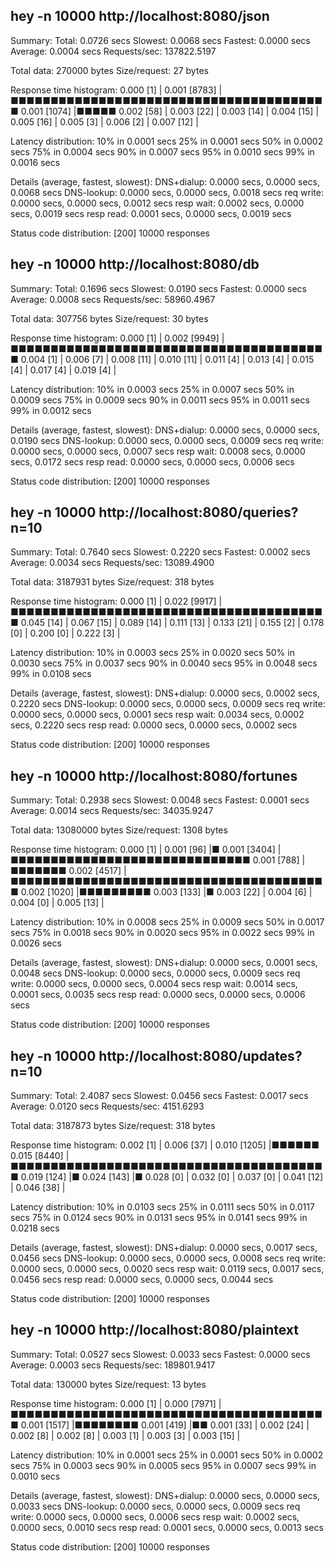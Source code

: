 ##  hey -n 10000 http://localhost:8080/json

Summary:
  Total:	0.0726 secs
  Slowest:	0.0068 secs
  Fastest:	0.0000 secs
  Average:	0.0004 secs
  Requests/sec:	137822.5197
  
  Total data:	270000 bytes
  Size/request:	27 bytes

Response time histogram:
  0.000 [1]	|
  0.001 [8783]	|■■■■■■■■■■■■■■■■■■■■■■■■■■■■■■■■■■■■■■■■
  0.001 [1074]	|■■■■■
  0.002 [58]	|
  0.003 [22]	|
  0.003 [14]	|
  0.004 [15]	|
  0.005 [16]	|
  0.005 [3]	|
  0.006 [2]	|
  0.007 [12]	|


Latency distribution:
  10% in 0.0001 secs
  25% in 0.0001 secs
  50% in 0.0002 secs
  75% in 0.0004 secs
  90% in 0.0007 secs
  95% in 0.0010 secs
  99% in 0.0016 secs

Details (average, fastest, slowest):
  DNS+dialup:	0.0000 secs, 0.0000 secs, 0.0068 secs
  DNS-lookup:	0.0000 secs, 0.0000 secs, 0.0018 secs
  req write:	0.0000 secs, 0.0000 secs, 0.0012 secs
  resp wait:	0.0002 secs, 0.0000 secs, 0.0019 secs
  resp read:	0.0001 secs, 0.0000 secs, 0.0019 secs

Status code distribution:
  [200]	10000 responses



##  hey -n 10000 http://localhost:8080/db

Summary:
  Total:	0.1696 secs
  Slowest:	0.0190 secs
  Fastest:	0.0000 secs
  Average:	0.0008 secs
  Requests/sec:	58960.4967
  
  Total data:	307756 bytes
  Size/request:	30 bytes

Response time histogram:
  0.000 [1]	|
  0.002 [9949]	|■■■■■■■■■■■■■■■■■■■■■■■■■■■■■■■■■■■■■■■■
  0.004 [1]	|
  0.006 [7]	|
  0.008 [11]	|
  0.010 [11]	|
  0.011 [4]	|
  0.013 [4]	|
  0.015 [4]	|
  0.017 [4]	|
  0.019 [4]	|


Latency distribution:
  10% in 0.0003 secs
  25% in 0.0007 secs
  50% in 0.0009 secs
  75% in 0.0009 secs
  90% in 0.0011 secs
  95% in 0.0011 secs
  99% in 0.0012 secs

Details (average, fastest, slowest):
  DNS+dialup:	0.0000 secs, 0.0000 secs, 0.0190 secs
  DNS-lookup:	0.0000 secs, 0.0000 secs, 0.0009 secs
  req write:	0.0000 secs, 0.0000 secs, 0.0007 secs
  resp wait:	0.0008 secs, 0.0000 secs, 0.0172 secs
  resp read:	0.0000 secs, 0.0000 secs, 0.0006 secs

Status code distribution:
  [200]	10000 responses



##  hey -n 10000 http://localhost:8080/queries?n=10

Summary:
  Total:	0.7640 secs
  Slowest:	0.2220 secs
  Fastest:	0.0002 secs
  Average:	0.0034 secs
  Requests/sec:	13089.4900
  
  Total data:	3187931 bytes
  Size/request:	318 bytes

Response time histogram:
  0.000 [1]	|
  0.022 [9917]	|■■■■■■■■■■■■■■■■■■■■■■■■■■■■■■■■■■■■■■■■
  0.045 [14]	|
  0.067 [15]	|
  0.089 [14]	|
  0.111 [13]	|
  0.133 [21]	|
  0.155 [2]	|
  0.178 [0]	|
  0.200 [0]	|
  0.222 [3]	|


Latency distribution:
  10% in 0.0003 secs
  25% in 0.0020 secs
  50% in 0.0030 secs
  75% in 0.0037 secs
  90% in 0.0040 secs
  95% in 0.0048 secs
  99% in 0.0108 secs

Details (average, fastest, slowest):
  DNS+dialup:	0.0000 secs, 0.0002 secs, 0.2220 secs
  DNS-lookup:	0.0000 secs, 0.0000 secs, 0.0009 secs
  req write:	0.0000 secs, 0.0000 secs, 0.0001 secs
  resp wait:	0.0034 secs, 0.0002 secs, 0.2220 secs
  resp read:	0.0000 secs, 0.0000 secs, 0.0002 secs

Status code distribution:
  [200]	10000 responses



##  hey -n 10000 http://localhost:8080/fortunes

Summary:
  Total:	0.2938 secs
  Slowest:	0.0048 secs
  Fastest:	0.0001 secs
  Average:	0.0014 secs
  Requests/sec:	34035.9247
  
  Total data:	13080000 bytes
  Size/request:	1308 bytes

Response time histogram:
  0.000 [1]	|
  0.001 [96]	|■
  0.001 [3404]	|■■■■■■■■■■■■■■■■■■■■■■■■■■■■■■
  0.001 [788]	|■■■■■■■
  0.002 [4517]	|■■■■■■■■■■■■■■■■■■■■■■■■■■■■■■■■■■■■■■■■
  0.002 [1020]	|■■■■■■■■■
  0.003 [133]	|■
  0.003 [22]	|
  0.004 [6]	|
  0.004 [0]	|
  0.005 [13]	|


Latency distribution:
  10% in 0.0008 secs
  25% in 0.0009 secs
  50% in 0.0017 secs
  75% in 0.0018 secs
  90% in 0.0020 secs
  95% in 0.0022 secs
  99% in 0.0026 secs

Details (average, fastest, slowest):
  DNS+dialup:	0.0000 secs, 0.0001 secs, 0.0048 secs
  DNS-lookup:	0.0000 secs, 0.0000 secs, 0.0009 secs
  req write:	0.0000 secs, 0.0000 secs, 0.0004 secs
  resp wait:	0.0014 secs, 0.0001 secs, 0.0035 secs
  resp read:	0.0000 secs, 0.0000 secs, 0.0006 secs

Status code distribution:
  [200]	10000 responses



##  hey -n 10000 http://localhost:8080/updates?n=10

Summary:
  Total:	2.4087 secs
  Slowest:	0.0456 secs
  Fastest:	0.0017 secs
  Average:	0.0120 secs
  Requests/sec:	4151.6293
  
  Total data:	3187873 bytes
  Size/request:	318 bytes

Response time histogram:
  0.002 [1]	|
  0.006 [37]	|
  0.010 [1205]	|■■■■■■
  0.015 [8440]	|■■■■■■■■■■■■■■■■■■■■■■■■■■■■■■■■■■■■■■■■
  0.019 [124]	|■
  0.024 [143]	|■
  0.028 [0]	|
  0.032 [0]	|
  0.037 [0]	|
  0.041 [12]	|
  0.046 [38]	|


Latency distribution:
  10% in 0.0103 secs
  25% in 0.0111 secs
  50% in 0.0117 secs
  75% in 0.0124 secs
  90% in 0.0131 secs
  95% in 0.0141 secs
  99% in 0.0218 secs

Details (average, fastest, slowest):
  DNS+dialup:	0.0000 secs, 0.0017 secs, 0.0456 secs
  DNS-lookup:	0.0000 secs, 0.0000 secs, 0.0008 secs
  req write:	0.0000 secs, 0.0000 secs, 0.0020 secs
  resp wait:	0.0119 secs, 0.0017 secs, 0.0456 secs
  resp read:	0.0000 secs, 0.0000 secs, 0.0044 secs

Status code distribution:
  [200]	10000 responses



##  hey -n 10000 http://localhost:8080/plaintext

Summary:
  Total:	0.0527 secs
  Slowest:	0.0033 secs
  Fastest:	0.0000 secs
  Average:	0.0003 secs
  Requests/sec:	189801.9417
  
  Total data:	130000 bytes
  Size/request:	13 bytes

Response time histogram:
  0.000 [1]	|
  0.000 [7971]	|■■■■■■■■■■■■■■■■■■■■■■■■■■■■■■■■■■■■■■■■
  0.001 [1517]	|■■■■■■■■
  0.001 [419]	|■■
  0.001 [33]	|
  0.002 [24]	|
  0.002 [8]	|
  0.002 [8]	|
  0.003 [1]	|
  0.003 [3]	|
  0.003 [15]	|


Latency distribution:
  10% in 0.0001 secs
  25% in 0.0001 secs
  50% in 0.0002 secs
  75% in 0.0003 secs
  90% in 0.0005 secs
  95% in 0.0007 secs
  99% in 0.0010 secs

Details (average, fastest, slowest):
  DNS+dialup:	0.0000 secs, 0.0000 secs, 0.0033 secs
  DNS-lookup:	0.0000 secs, 0.0000 secs, 0.0009 secs
  req write:	0.0000 secs, 0.0000 secs, 0.0006 secs
  resp wait:	0.0002 secs, 0.0000 secs, 0.0010 secs
  resp read:	0.0001 secs, 0.0000 secs, 0.0013 secs

Status code distribution:
  [200]	10000 responses




